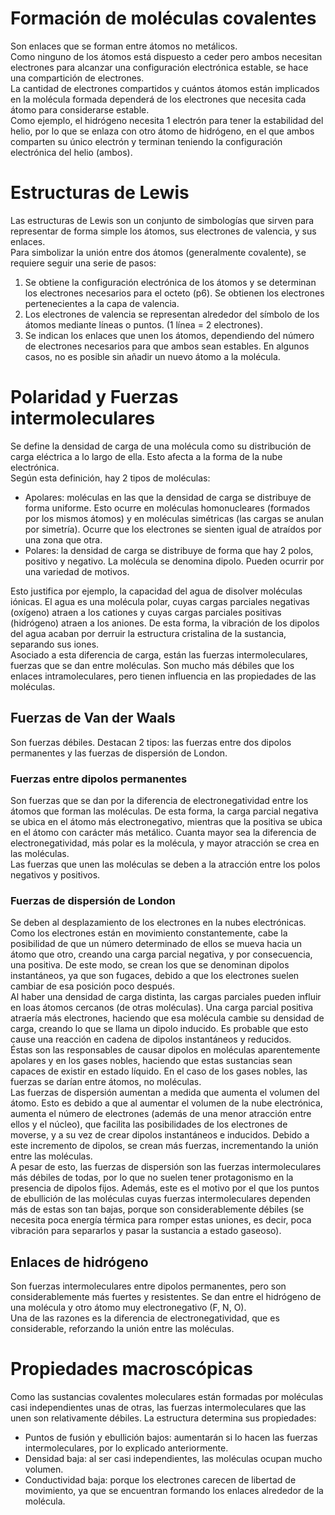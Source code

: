 # Formación de moléculas covalentes
Son enlaces que se forman entre átomos no metálicos.  
Como ninguno de los átomos está dispuesto a ceder pero ambos necesitan electrones para alcanzar una configuración electrónica estable, se hace una compartición de electrones.  
La cantidad de electrones compartidos y cuántos átomos están implicados en la molécula formada dependerá de los electrones que necesita cada átomo para considerarse estable.  
Como ejemplo, el hidrógeno necesita 1 electrón para tener la estabilidad del helio, por lo que se enlaza con otro átomo de hidrógeno, en el que ambos comparten su único electrón y terminan teniendo la configuración electrónica del helio (ambos).

# Estructuras de Lewis
Las estructuras de Lewis son un conjunto de simbologías que sirven para representar de forma simple los átomos, sus electrones de valencia, y sus enlaces.  
Para simbolizar la unión entre dos átomos (generalmente covalente), se requiere seguir una serie de pasos:
1. Se obtiene la configuración electrónica de los átomos y se determinan los electrones necesarios para el octeto (p6). Se obtienen los electrones pertenecientes a la capa de valencia.
2. Los electrones de valencia se representan alrededor del símbolo de los átomos mediante líneas o puntos. (1 línea = 2 electrones).
3. Se indican los enlaces que unen los átomos, dependiendo del número de electrones necesarios para que ambos sean estables. En algunos casos, no es posible sin añadir un nuevo átomo a la molécula.

# Polaridad y Fuerzas intermoleculares
Se define la densidad de carga de una molécula como su distribución de carga eléctrica a lo largo de ella. Esto afecta a la forma de la nube electrónica.  
Según esta definición, hay 2 tipos de moléculas:
- Apolares: moléculas en las que la densidad de carga se distribuye de forma uniforme. Esto ocurre en moléculas homonucleares (formados por los mismos átomos) y en moléculas simétricas (las cargas se anulan por simetría). Ocurre que los electrones se sienten igual de atraídos por una zona que otra.
- Polares: la densidad de carga se distribuye de forma que hay 2 polos, positivo y negativo. La molécula se denomina dipolo. Pueden ocurrir por una variedad de motivos.

Esto justifica por ejemplo, la capacidad del agua de disolver moléculas iónicas. El agua es una molécula polar, cuyas cargas parciales negativas (oxígeno) atraen a los cationes y cuyas cargas parciales positivas (hidrógeno) atraen a los aniones. De esta forma, la vibración de los dipolos del agua acaban por derruir la estructura cristalina de la sustancia, separando sus iones.  
Asociado a esta diferencia de carga, están las fuerzas intermoleculares, fuerzas que se dan entre moléculas. Son mucho más débiles que los enlaces intramoleculares, pero tienen influencia en las propiedades de las moléculas.

## Fuerzas de Van der Waals
Son fuerzas débiles. Destacan 2 tipos: las fuerzas entre dos dipolos permanentes y las fuerzas de dispersión de London.

### Fuerzas entre dipolos permanentes
Son fuerzas que se dan por la diferencia de electronegatividad entre los átomos que forman las moléculas. De esta forma, la carga parcial negativa se ubica en el átomo más electronegativo, mientras que la positiva se ubica en el átomo con carácter más metálico. Cuanta mayor sea la diferencia de electronegatividad, más polar es la molécula, y mayor atracción se crea en las moléculas.  
Las fuerzas que unen las moléculas se deben a la atracción entre los polos negativos y positivos.

### Fuerzas de dispersión de London
Se deben al desplazamiento de los electrones en la nubes electrónicas. Como los electrones están en movimiento constantemente, cabe la posibilidad de que un número determinado de ellos se mueva hacia un átomo que otro, creando una carga parcial negativa, y por consecuencia, una positiva. De este modo, se crean los que se denominan dipolos instantáneos, ya que son fugaces, debido a que los electrones suelen cambiar de esa posición poco después.  
Al haber una densidad de carga distinta, las cargas parciales pueden influir en loas átomos cercanos (de otras moléculas). Una carga parcial positiva atraería más electrones, haciendo que esa molécula cambie su densidad de carga, creando lo que se llama un dipolo inducido. Es probable que esto cause una reacción en cadena de dipolos instantáneos y reducidos.  
Éstas son las responsables de causar dipolos en moléculas aparentemente apolares y en los gases nobles, haciendo que estas sustancias sean capaces de existir en estado líquido. En el caso de los gases nobles, las fuerzas se darían entre átomos, no moléculas.  
Las fuerzas de dispersión aumentan a medida que aumenta el volumen del átomo. Esto es debido a que al aumentar el volumen de la nube electrónica, aumenta el número de electrones (además de una menor atracción entre ellos y el núcleo), que facilita las posibilidades de los electrones de moverse, y a su vez de crear dipolos instantáneos e inducidos. Debido a este incremento de dipolos, se crean más fuerzas, incrementando la unión entre las moléculas.  
A pesar de esto, las fuerzas de dispersión son las fuerzas intermoleculares más débiles de todas, por lo que no suelen tener protagonismo en la presencia de dipolos fijos. Además, este es el motivo por el que los puntos de ebullición de las moléculas cuyas fuerzas intermoleculares dependen más de estas son tan bajas, porque son considerablemente débiles (se necesita poca energía térmica para romper estas uniones, es decir, poca vibración para separarlos y pasar la sustancia a estado gaseoso).

## Enlaces de hidrógeno
Son fuerzas intermoleculares entre dipolos permanentes, pero son considerablemente más fuertes y resistentes. Se dan entre el hidrógeno de una molécula y otro átomo muy electronegativo (F, N, O).  
Una de las razones es la diferencia de electronegatividad, que es considerable, reforzando la unión entre las moléculas.

# Propiedades macroscópicas
Como las sustancias covalentes moleculares están formadas por moléculas casi independientes unas de otras, las fuerzas intermoleculares que las unen son relativamente débiles. La estructura determina sus propiedades:
- Puntos de fusión y ebullición bajos: aumentarán si lo hacen las fuerzas intermoleculares, por lo explicado anteriormente.
- Densidad baja: al ser casi independientes, las moléculas ocupan mucho volumen.
- Conductividad baja: porque los electrones carecen de libertad de movimiento, ya que se encuentran formando los enlaces alrededor de la molécula.